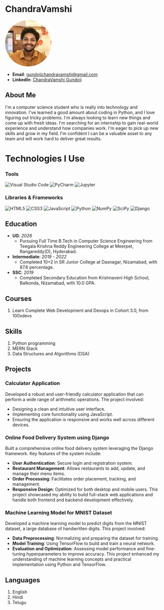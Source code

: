 # ChandraVamshi
<link rel="stylesheet" href="https://cdnjs.cloudflare.com/ajax/libs/font-awesome/6.0.0-beta3/css/all.min.css">

<img src = "profilepic/profilepic.jpg" alt = "Profile Picture" style ="width:150px; height:150px; border-radius:50%;" >

- **Email**: [gundojichandravamshi@gmail.com](mailto:gundojichandravamshi@gmail.com)
- **LinkedIn**: [ChandraVamshi Gundoji]([https://www.linkedin.com/in/neeraj-komatishetti-639ab32a8](https://www.linkedin.com/in/chandravamshi-gundoji-61a28429a?utm_source=share&utm_campaign=share_via&utm_content=profile&utm_medium=android_app))
## About Me

I'm a computer science student who is really into technology and innovation. I've learned a good amount about coding in Python, and I love figuring out tricky problems. I'm always looking to learn new things and come up with fresh ideas. I'm searching for an internship to gain real-world experience and understand how companies work. I'm eager to pick up new skills and grow in my field. I'm confident I can be a valuable asset to any team and will work hard to deliver great results.

# Technologies I Use

### Tools
<div class = "tools">
<img src="https://img.shields.io/badge/Visual_Studio_Code-007ACC?style=for-the-badge&logo=visual-studio-code&logoColor=white" class="icon" alt="Visual Studio Code">
<img src="https://img.shields.io/badge/PyCharm-000000?style=for-the-badge&logo=pycharm&logoColor=white" class="icon" alt="PyCharm">
<img src="https://img.shields.io/badge/Jupyter-F37626?style=for-the-badge&logo=Jupyter&logoColor=white" class="icon" alt="Jupyter">
</div>

### Libraries & Frameworks
<div class = "tools">
<img src="https://img.shields.io/badge/HTML5-E34F26?style=for-the-badge&logo=html5&logoColor=white" class="icon" alt="HTML5">
<img src="https://img.shields.io/badge/CSS3-1572B6?style=for-the-badge&logo=css3&logoColor=white" class="icon" alt="CSS3">
<img src="https://img.shields.io/badge/JavaScript-F7DF1E?style=for-the-badge&logo=javascript&logoColor=black" class="icon" alt="JavaScript">
<img src="https://img.shields.io/badge/Python-3776AB?style=for-the-badge&logo=python&logoColor=white" class="icon" alt="Python">
<img src="https://img.shields.io/badge/NumPy-013243?style=for-the-badge&logo=numpy&logoColor=white" class="icon" alt="NumPy">
<img src="https://img.shields.io/badge/SciPy-8CAAE6?style=for-the-badge&logo=scipy&logoColor=white" class="icon" alt="SciPy">
<img src="https://img.shields.io/badge/Django-092E20?style=for-the-badge&logo=django&logoColor=white" class="icon" alt="Django">
</div>

## Education

- **UG**: *2026*
  - Pursuing Full Time B.Tech in Computer Science Engineering from Teegala Krishna Reddy Engineering College at Meerpet, Rangareddy(D), Hyderabad.
- **Intermediate**: *2019 - 2022*
  - Completed 10+2 in SR Junior College at Dasnagar, Nizamabad, with 87.6 percentage.
- **SSC**: *2019*
  - Completed Secondary Education from Krishnaveni High School, Balkonda, Nizamabad, with 10.0 GPA.

## Courses

1. Learn Complete Web Development and Devops in Cohort 3.0, from 100xdevs

## Skills

1. Python programming
2. MERN Stack
3. Data Structures and Algorithms (DSA)

## Projects

### Calculator Application
Developed a robust and user-friendly calculator application that can perform a wide range of arithmetic operations. The project involved:
- Designing a clean and intuitive user interface.
- Implementing core functionality using JavaScript.
- Ensuring the application is responsive and works well across different devices.

### Online Food Delivery System using Django
Built a comprehensive online food delivery system leveraging the Django framework. Key features of the system include:
- **User Authentication**: Secure login and registration system.
- **Restaurant Management**: Allows restaurants to add, update, and manage their menu items.
- **Order Processing**: Facilitates order placement, tracking, and management.
- **Responsive Design**: Optimized for both desktop and mobile users.
This project showcased my ability to build full-stack web applications and handle both frontend and backend development effectively.

### Machine Learning Model for MNIST Dataset
Developed a machine learning model to predict digits from the MNIST dataset, a large database of handwritten digits. This project involved:
- **Data Preprocessing**: Normalizing and preparing the dataset for training.
- **Model Training**: Using TensorFlow to build and train a neural network.
- **Evaluation and Optimization**: Assessing model performance and fine-tuning hyperparameters to improve accuracy.
This project enhanced my understanding of machine learning concepts and practical implementation using Python and TensorFlow.

## Languages

1. English
2. Hindi
3. Telugu

